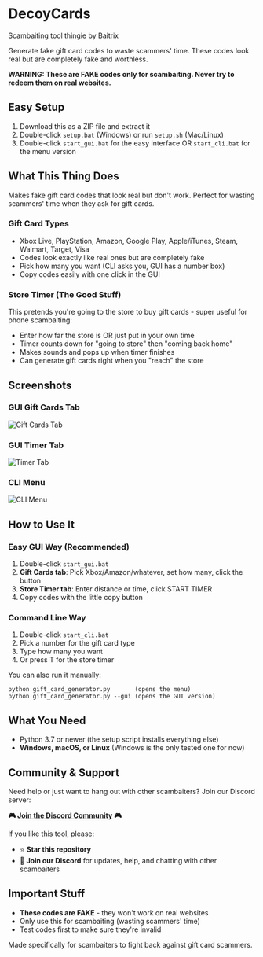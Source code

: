 # DecoyCards
Scambaiting tool thingie by Baitrix

Generate fake gift card codes to waste scammers' time. These codes look real but are completely fake and worthless.

**WARNING: These are FAKE codes only for scambaiting. Never try to redeem them on real websites.**

## Easy Setup

1. Download this as a ZIP file and extract it
2. Double-click `setup.bat` (Windows) or run `setup.sh` (Mac/Linux)  
3. Double-click `start_gui.bat` for the easy interface OR `start_cli.bat` for the menu version

## What This Thing Does

Makes fake gift card codes that look real but don't work. Perfect for wasting scammers' time when they ask for gift cards.

### Gift Card Types
- Xbox Live, PlayStation, Amazon, Google Play, Apple/iTunes, Steam, Walmart, Target, Visa
- Codes look exactly like real ones but are completely fake
- Pick how many you want (CLI asks you, GUI has a number box)
- Copy codes easily with one click in the GUI

### Store Timer (The Good Stuff)
This pretends you're going to the store to buy gift cards - super useful for phone scambaiting:
- Enter how far the store is OR just put in your own time
- Timer counts down for "going to store" then "coming back home" 
- Makes sounds and pops up when timer finishes
- Can generate gift cards right when you "reach" the store

## Screenshots

### GUI Gift Cards Tab
![Gift Cards Tab](images/GUIMenu.png)

### GUI Timer Tab  
![Timer Tab](images/GUIStoreTimer.png)

### CLI Menu
![CLI Menu](images/CLI.png)

## How to Use It

### Easy GUI Way (Recommended)
1. Double-click `start_gui.bat` 
2. **Gift Cards tab**: Pick Xbox/Amazon/whatever, set how many, click the button
3. **Store Timer tab**: Enter distance or time, click START TIMER
4. Copy codes with the little copy button

### Command Line Way
1. Double-click `start_cli.bat`
2. Pick a number for the gift card type
3. Type how many you want
4. Or press T for the store timer

You can also run it manually:
```
python gift_card_generator.py       (opens the menu)
python gift_card_generator.py --gui (opens the GUI version)
```

## What You Need

- Python 3.7 or newer (the setup script installs everything else)
- **Windows, macOS, or Linux** (Windows is the only tested one for now)

## Community & Support

Need help or just want to hang out with other scambaiters? Join our Discord server:

**🎮 [Join the Discord Community](https://discord.gg/tvJcK47Vvm) 🎮**

If you like this tool, please:
- ⭐ **Star this repository** 
- 💬 **Join our Discord** for updates, help, and chatting with other scambaiters

## Important Stuff

- **These codes are FAKE** - they won't work on real websites
- Only use this for scambaiting (wasting scammers' time)
- Test codes first to make sure they're invalid

Made specifically for scambaiters to fight back against gift card scammers.
